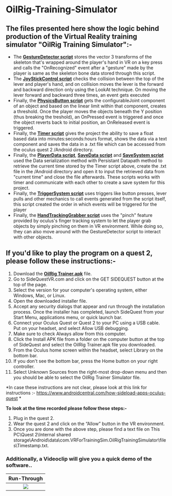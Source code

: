 # OilRig-Training-Simulator
## The files presented here show the logic behind production of the Virtual Reality training simulator "OilRig Training Simulator":-

* The [**GestureDetector script**](Assets/Scripts/GestureDetector.cs) stores the vector 3 transforms of the skeleton that's wrapped around the player's hand in VR on a key press and calls the "OnRecognized" event after a "gesture" made by the player is same as the skeleton bone data stored through this script.
* The [**JoyStickControl script**](Assets/Scripts/JoystickControl.cs) checks the collision between the top of the lever and player's hand, and on collision moves the lever is the forward and backward direction only using the LookAt technique. On moving the lever forward and backward three times, an event gets executed 
* Finally, the [**PhysicsButton script**](Assets/Scripts/PhysicsButton.cs) gets the configurableJoint component of an object and based on the linear limit within that component, creates a threshold. Once the player moves the objects beneath the Y position (thus breaking the treshold), an OnPressed event is triggered and once the object reverts back to initial position, an OnReleased event is triggered. 
* Finally, the [**Timer script**](Assets/Scripts/Timer.cs) gives the project the ability to save a float based data into minutes:seconds:hours format, shows the data via a text component and saves the data in a .txt file which can be accessed from the oculus quest 2 /Android directory.
* Finally, the [**PlayerData script**](Assets/Scripts/PlayerData.cs), [**SaveData script**](Assets/Scripts/SaveData.cs) and [**SaveSystem script**](Assets/Scripts/SaveSystem.cs) used the Data serialization method with Persistant Datapath method to retrieve the current time stored by the Timer script above, create the .txt file in the /Android directory and open it to input the retrieved data from "current time" and close the file afterwards. These scripts works with timer and communicate with each other to create a save system for this project.
* Finally, the [**TriggerSystem script**](Assets/Scripts/TriggerSystem.cs) uses triggers like button presses, lever pulls and other mechanics to call events generated from the script itself, this script created the order in which events will be triggered for the player 
* Finally, the [**HandTrackingGrabber script**](Assets/Scripts/HandTrackinGrabber.cs) uses the "pinch" feature provided by oculus's finger tracking system to let the player grab objects by simply pinching on them in VR environment. While doing so, they can also move around with the GestureDetector script to interact with other objects.
## If you'd like to play the program on a quest 2, please follow these instructions:-
1. Download the  [**OilRig Trainer.apk**](https://drive.google.com/file/d/1WTGJ-mLGk28n3vuhOgInZ_9ItNfbJpP_/view?usp=sharing) file.
2. Go to SideQuestVR.com and click on the GET SIDEQUEST button at the top of the page.
3. Select the version for your computer's operating system, either Windows, Mac, or Linux.
4. Open the downloaded installer file.
5. Accept any security dialogs that appear and run through the installation process. Once the installer has completed, launch SideQuest from your Start Menu, applications menu, or quick launch bar.
6. Connect your Oculus Quest or Quest 2 to your PC using a USB cable. Put on your headset, and select Allow USB debugging.
7. Make sure to check Always allow from this computer.
8. Click the Install APK file from a folder on the computer button at the top of SideQuest and select the OilRig Trainer.apk file you downloaded.
9. From the Oculus home screen within the headset, select Library on the bottom bar. 
10. If you don't see the bottom bar, press the Home button on your right controller.
11. Select Unknown Sources from the right-most drop-down menu and then you should be able to select the OilRig Trainer Simulator file.

*In case these instructions are not clear, please look at this link for instructions :- https://www.androidcentral.com/how-sideload-apps-oculus-quest *

**To look at the time recorded please follow these steps:-**
1. Plug in the quest 2.
2. Wear the quest 2 and click on the “Allow” button in the VR environment.
3. Once you are done with the above step, please find a text file on This PC\Quest 2\Internal shared storage\Android\data\com.VRForTrainingSim.OilRigTrainingSimulator\files\Timestamp.txt.

### Additionally, a Videoclip will give you a quick demo of the software..
Run-Through             |
:-------------------------:|
[![](https://i.ytimg.com/vi/sYnfYWVbeMs/maxresdefault.jpg)](https://youtu.be/sYnfYWVbeMs "Oil Rig Training Simulator") |
